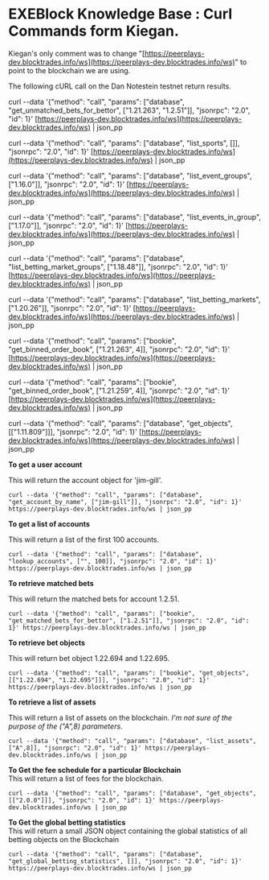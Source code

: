 # EXEBlock Knowledge Base : Curl Commands form Kiegan.

Kiegan's only comment was to change "[https://peerplays-dev.blocktrades.info/ws](https://peerplays-dev.blocktrades.info/ws)" to point to the blockchain we are using.

The following cURL call on the Dan Notestein testnet return results.

curl --data '{"method": "call", "params": \["database", "get\_unmatched\_bets\_for\_bettor", \["1.21.263", "1.2.51"\]\], "jsonrpc": "2.0", "id": 1}' [https://peerplays-dev.blocktrades.info/ws](https://peerplays-dev.blocktrades.info/ws) \| json\_pp

curl --data '{"method": "call", "params": \["database", "list\_sports", \[\]\], "jsonrpc": "2.0", "id": 1}' [https://peerplays-dev.blocktrades.info/ws](https://peerplays-dev.blocktrades.info/ws) \| json\_pp

curl --data '{"method": "call", "params": \["database", "list\_event\_groups", \["1.16.0"\]\], "jsonrpc": "2.0", "id": 1}' [https://peerplays-dev.blocktrades.info/ws](https://peerplays-dev.blocktrades.info/ws) \| json\_pp

curl --data '{"method": "call", "params": \["database", "list\_events\_in\_group", \["1.17.0"\]\], "jsonrpc": "2.0", "id": 1}' [https://peerplays-dev.blocktrades.info/ws](https://peerplays-dev.blocktrades.info/ws) \| json\_pp

curl --data '{"method": "call", "params": \["database", "list\_betting\_market\_groups", \["1.18.48"\]\], "jsonrpc": "2.0", "id": 1}' [https://peerplays-dev.blocktrades.info/ws](https://peerplays-dev.blocktrades.info/ws) \| json\_pp

curl --data '{"method": "call", "params": \["database", "list\_betting\_markets", \["1.20.26"\]\], "jsonrpc": "2.0", "id": 1}' [https://peerplays-dev.blocktrades.info/ws](https://peerplays-dev.blocktrades.info/ws) \| json\_pp

curl --data '{"method": "call", "params": \["bookie", "get\_binned\_order\_book", \["1.21.263", 4\]\], "jsonrpc": "2.0", "id": 1}' [https://peerplays-dev.blocktrades.info/ws](https://peerplays-dev.blocktrades.info/ws) \| json\_pp

curl --data '{"method": "call", "params": \["bookie", "get\_binned\_order\_book", \["1.21.259", 4\]\], "jsonrpc": "2.0", "id": 1}' [https://peerplays-dev.blocktrades.info/ws](https://peerplays-dev.blocktrades.info/ws) \| json\_pp

curl --data '{"method": "call", "params": \["database", "get\_objects", \[\["1.11.809"\]\]\], "jsonrpc": "2.0", "id": 1}' [https://peerplays-dev.blocktrades.info/ws](https://peerplays-dev.blocktrades.info/ws) \| json\_pp

**To get a user account**

This will return the account object for 'jim-gill'.

```text
curl --data '{"method": "call", "params": ["database", "get_account_by_name", ["jim-gill"]], "jsonrpc": "2.0", "id": 1}' https://peerplays-dev.blocktrades.info/ws | json_pp
```

**To get a list of accounts**

This will return a list of the first 100 accounts.

```text
curl --data '{"method": "call", "params": ["database", "lookup_accounts", ["", 100]], "jsonrpc": "2.0", "id": 1}' https://peerplays-dev.blocktrades.info/ws | json_pp
```

**To retrieve matched bets**

This will return the matched bets for account 1.2.51.

```text
curl --data '{"method": "call", "params": ["bookie", "get_matched_bets_for_bettor", ["1.2.51"]], "jsonrpc": "2.0", "id": 1}' https://peerplays-dev.blocktrades.info/ws | json_pp
```

**To retrieve bet objects**

This will return bet object 1.22.694 and 1.22.695.

```text
curl --data '{"method": "call", "params": ["bookie", "get_objects", [["1.22.694", "1.22.695"]]], "jsonrpc": "2.0", "id": 1}' https://peerplays-dev.blocktrades.info/ws | json_pp 
```

**To retrieve a list of assets**

This will return a list of assets on the blockchain. _I'm not sure of the purpose of the \("A",8\) parameters_.

```text
curl --data '{"method": "call", "params": ["database", "list_assets", ["A",8]], "jsonrpc": "2.0", "id": 1}' https://peerplays-dev.blocktrades.info/ws | json_pp
```

  
**To Get the fee schedule for a particular Blockchain**  
This will return a list of fees for the blockchain.

```text
curl --data '{"method": "call", "params": ["database", "get_objects", [["2.0.0"]]], "jsonrpc": "2.0", "id": 1}' https://peerplays-dev.blocktrades.info/ws | json_pp
```

  
**To Get the global betting statistics**  
This will return a small JSON object containing the global statistics of all betting objects on the Blockchain

```text
curl --data '{"method": "call", "params": ["database", "get_global_betting_statistics", []], "jsonrpc": "2.0", "id": 1}' https://peerplays-dev.blocktrades.info/ws | json_pp
```


